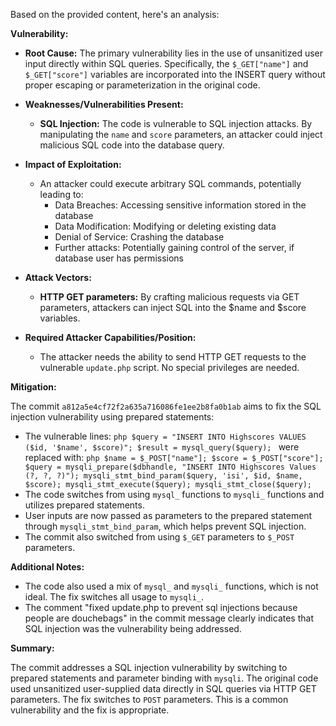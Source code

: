 Based on the provided content, here's an analysis:

**Vulnerability:**

*   **Root Cause:** The primary vulnerability lies in the use of unsanitized user input directly within SQL queries. Specifically, the `$_GET["name"]` and `$_GET["score"]` variables are incorporated into the INSERT query without proper escaping or parameterization in the original code.

*   **Weaknesses/Vulnerabilities Present:**
    *   **SQL Injection:** The code is vulnerable to SQL injection attacks. By manipulating the `name` and `score` parameters, an attacker could inject malicious SQL code into the database query.

*   **Impact of Exploitation:**
    *   An attacker could execute arbitrary SQL commands, potentially leading to:
        *   Data Breaches: Accessing sensitive information stored in the database
        *   Data Modification: Modifying or deleting existing data
        *   Denial of Service: Crashing the database
        *   Further attacks: Potentially gaining control of the server, if database user has permissions
*   **Attack Vectors:**
    *   **HTTP GET parameters:** By crafting malicious requests via GET parameters, attackers can inject SQL into the $name and $score variables.

*  **Required Attacker Capabilities/Position:**
    *   The attacker needs the ability to send HTTP GET requests to the vulnerable `update.php` script. No special privileges are needed.

**Mitigation:**

The commit `a812a5e4cf72f2a635a716086fe1ee2b8fa0b1ab` aims to fix the SQL injection vulnerability using prepared statements:
  *   The vulnerable lines:
    ```php
    $query = "INSERT INTO Highscores VALUES ($id, '$name', $score)";
    $result = mysql_query($query);
    ```
     were replaced with:
    ```php
    $name = $_POST["name"];
    $score = $_POST["score"];
    $query = mysqli_prepare($dbhandle, "INSERT INTO Highscores Values (?, ?, ?)");
    mysqli_stmt_bind_param($query, 'isi', $id, $name, $score);
    mysqli_stmt_execute($query);
    mysqli_stmt_close($query);
    ```
  *  The code switches from using `mysql_` functions to `mysqli_` functions and utilizes prepared statements.
  *  User inputs are now passed as parameters to the prepared statement through `mysqli_stmt_bind_param`, which helps prevent SQL injection.
  * The commit also switched from using `$_GET` parameters to `$_POST` parameters.

**Additional Notes:**

*   The code also used a mix of `mysql_` and `mysqli_` functions, which is not ideal. The fix switches all usage to `mysqli_`.
* The comment "fixed update.php to prevent sql injections because people are douchebags" in the commit message clearly indicates that SQL injection was the vulnerability being addressed.

**Summary:**

The commit addresses a SQL injection vulnerability by switching to prepared statements and parameter binding with `mysqli`. The original code used unsanitized user-supplied data directly in SQL queries via HTTP GET parameters. The fix switches to `POST` parameters. This is a common vulnerability and the fix is appropriate.